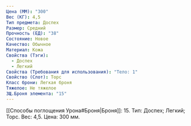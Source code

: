 ```yaml
---
Цена (ММ): "300"
Вес (КГ): 4,5
Тип предмета: Доспех
Размер: Средний
Прочность (ЕД): "38"
Состояние: Новое
Качество: Обычное
Материал: Кожа
Свойства (Тэги):
  - Доспех
  - Легкий
Свойства (Требования для использования): "Тело: 1"
Свойство (Слот): Торс
Класс брони: Легкая броня
Тяжелое: Не тяжелое
ЗЩ.Броня элемента: "15"
---
```

[[Способы поглощения Урона#Броня|Броня]]: 15. Тип: Доспех; Легкий; Торс. Вес: 4,5. Цена: 300 мм. 